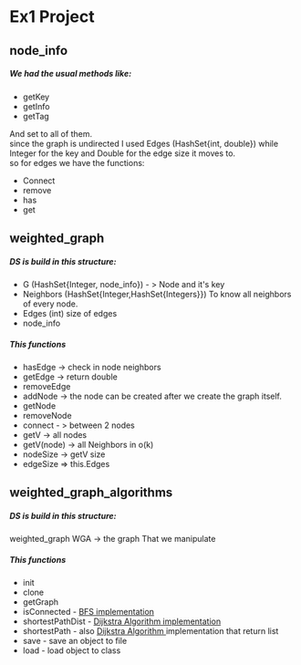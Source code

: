 <h1>Ex1 Project</h1>
<h2>
node_info
</h2>
<h5>We had the usual methods like:</h5>
<ul>
<li>getKey</li> 
<li>getInfo</li> 
<li>getTag</li> 
</ul>
And set to all of them.<br>
since the graph is undirected I used Edges (HashSet{int, double})
while Integer for the key and Double for the edge size it moves to.
<br>so for edges we have the functions:
<ul>
<li>Connect</li>
<li>remove</li>
<li>has</li>
<li>get</li>
</ul>



<h2>weighted_graph</h2>
<h5>DS is build in this structure:</h5>
<ul>
<li>G (HashSet{Integer, node_info}) - > Node and it's key</li>
<li>Neighbors (HashSet{Integer,HashSet{Integers}}) To know all neighbors of every node.</li>
<li>Edges (int) size of edges</li>
<li>node_info</li>
</ul>
<h5>This functions</h5>
<ul>
<li>hasEdge -> check in node neighbors</li>
<li>getEdge -> return double</li>
<li>removeEdge</li>
<li>addNode -> the node can be created after we create the graph itself.</li>
<li>getNode</li>
<li>removeNode</li>
<li>connect - > between 2 nodes</li>
<li>getV -> all nodes</li>
<li>getV(node) -> all Neighbors in o(k)</li>
<li>nodeSize -> getV size</li>
<li>edgeSize => this.Edges</li>
</ul>


<h2>weighted_graph_algorithms</h2>
<h5>DS is build in this structure:</h5>
weighted_graph WGA -> the graph That we manipulate
<h5>This functions</h5>
<ul>
<li>init</li> 
<li>clone</li> 
<li>getGraph</li> 
<li>isConnected - <a href="https://en.wikipedia.org/wiki/Breadth-first_search">BFS implementation</a></li> 
    <li>shortestPathDist -  
    <a href="https://en.wikipedia.org/wiki/Dijkstra%27s_algorithm">
         Dijkstra Algorithm implementation</a> 
</li> 
<li>shortestPath - also
<a href="https://en.wikipedia.org/wiki/Dijkstra%27s_algorithm">
     Dijkstra Algorithm </a> 
implementation that return list</li> 
<li>save - save an object to file</li> 
<li>load - load object to class</li> 
</ul>







